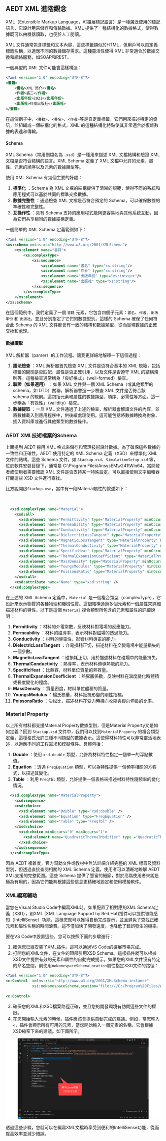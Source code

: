 AEDT XML 進階觀念
---
XML（Extensible Markup Language，可擴展標記語言）是一種廣泛使用的標記語言，它設計用來儲存和傳輸數據。XML 提供了一種結構化的數據格式，使得數據既可以由機器讀取，也便於人工閱讀。

XML 文件通常包含標籤和文本內容，這些標籤類似於HTML，但用戶可以自定義標籤名稱，以適應不同的數據儲存需求。這種靈活性使得 XML 非常適合於數據交換和網絡服務，如SOAP和REST。

一個典型的 XML 文件可能會這樣構造：

```xml
<?xml version="1.0" encoding="UTF-8"?>
<書籍>
    <書名>XML 簡介</書名>
    <作者>張三</作者>
    <出版年份>2021</出版年份>
    <出版社>科技出版社</出版社>
</書籍>
```

在這個例子中，`<書籍>`、`<書名>`、`<作者>`等是自定義標籤，它們用來描述特定的資訊，並組織成一個結構化的格式。XML 的這種結構化特點使其非常適合於復雜數據的表達和傳輸。

#### Schema
XML Schema（常用副檔名為 `.xsd`）是一種用來描述 XML 文檔結構和驗證 XML 文檔是否符合結構的語言。XML Schema 定義了 XML 文檔中允許的元素、屬性、元素的順序以及元素的數據類型等。

使用 XML Schema 有幾個主要的好處： 
1. **標準化** ：Schema 為 XML 文檔的結構提供了清晰的規範，使得不同的系統和應用程式可以基於共同的標準交換數據。 
2. **數據完整性** ：通過檢查 XML 文檔是否符合預定的 Schema，可以確保數據的準確性和完整性。 
3. **互操作性** ：具有 Schema 支持的應用程式能夠更容易地與其他系統互動，因為它們共享相同的數據結構定義。

一個簡單的 XML Schema 定義範例如下：

```xml
<?xml version="1.0" encoding="UTF-8"?>
<xs:schema xmlns:xs="http://www.w3.org/2001/XMLSchema">
    <xs:element name="書籍">
        <xs:complexType>
            <xs:sequence>
                <xs:element name="書名" type="xs:string"/>
                <xs:element name="作者" type="xs:string"/>
                <xs:element name="出版年份" type="xs:integer"/>
                <xs:element name="出版社" type="xs:string"/>
            </xs:sequence>
        </xs:complexType>
    </xs:element>
</xs:schema>
```



在這個範例中，我們定義了一個 `書籍` 元素，它包含四個子元素：`書名`、`作者`、`出版年份` 和 `出版社`，並且分別指定了它們的數據型別。這樣的 Schema 確保了任何符合此 Schema 的 XML 文件都會有一致的結構和數據類型，從而實現數據的正確交換和處理。

#### 數據讀取
XML 解析器（parser）的工作流程。讓我更詳細地解釋一下這個過程： 
1. **語法檢查** ：XML 解析器首先檢查 XML 文件是否符合基本的 XML 規範，包括標籤的開關是否匹配、屬性是否正確引用、以及文件是否遵守 XML 的結構規則等。這種檢查通常稱為「良好格式」（well-formed）檢查。 
2. **驗證（如果適用）** ：如果 XML 文件與一個 XML Schema（或其他類型的 schema，如 DTD）關聯，解析器會進一步檢查 XML 文件是否符合該 schema 的規則。這包括元素和屬性的數據類型、順序、必需性等方面。這一步稱為「有效性」（validity）檢查。 
3. **數據提取** ：一旦 XML 文件通過了上述的檢查，解析器會解讀文件的內容，並將數據載入到應用程序中，供後續處理使用。這可能包括將數據轉換為對象、插入資料庫或進行其他類型的數據操作。

### AEDT XML技術檔案的Schema
上面提到 AEDT 採用 XML 格式來儲存和管理技術設計數據。為了確保這些數據的一致性和正確性，AEDT 使用特定的 XML Schema 定義（XSD）來標準化 XML 文件的結構。這些 Schema 文件，如 `Stackup.xsd`、`SimulationSetup.xsd` 等，位於軟件安裝目錄下，通常是 C:\Program Files\AnsysEM\v241\Win64。當開發者或使用者需要確認 XML 文件是否支持某一特殊設定，可以直接使用文字編輯器打開這些 XSD 文件進行查找。

比方說開啟`Stackup.xsd`，當中有一段Material屬性的敘述如下：
```xml


  <xsd:complexType name="Material">
    <xsd:all>
      <xsd:element name="Permittivity" type="MaterialProperty" minOccurs="0" />
      <xsd:element name="Permeability" type="MaterialProperty" minOccurs="0" />
      <xsd:element name="Conductivity" type="MaterialProperty" minOccurs="0" />
      <xsd:element name="DielectricLossTangent" type="MaterialProperty" minOccurs="0" />
      <xsd:element name="MagneticLossTangent" type="MaterialProperty" minOccurs="0" />
      <xsd:element name="ThermalConductivity" type="MaterialProperty" minOccurs="0" />
      <xsd:element name="SpecificHeat" type="MaterialProperty" minOccurs="0" />
      <xsd:element name="ThermalExpansionCoefficient" type="MaterialProperty" minOccurs="0" />
      <xsd:element name="MassDensity" type="MaterialProperty" minOccurs="0" />
      <xsd:element name="YoungsModulus" type="MaterialProperty" minOccurs="0" />
      <xsd:element name="PoissonsRatio" type="MaterialProperty" minOccurs="0" />
    </xsd:all>
    <xsd:attribute name="Name" type="xsd:string" />
  </xsd:complexType>
```

在上述的 XML Schema 定義中，`Material` 是一個複合類型（complexType），它設計來表示物質的各種物理和機械性質。這個結構通過多個元素和一個屬性來詳細描述材料的特性。以下是這個 `Material` 複合類型所包含的元素和屬性的詳細說明：

1. **Permittivity** ：材料的介電常數，反映材料對電場的反應能力。 
2. **Permeability** ：材料的磁導率，表示材料對磁場的透過能力。 
3. **Conductivity** ：材料的導電性，影響材料導電的能力。 
4. **DielectricLossTangent** ：介電損耗正切，描述材料在交變電場中能量損失的一個參數。 
5. **MagneticLossTangent** ：磁損耗正切，用於描述材料在磁場中的能量損失。 
6. **ThermalConductivity** ：熱導率，表示材料傳導熱能的能力。 
7. **SpecificHeat** ：比熱容，材料單位質量的熱容量。 
8. **ThermalExpansionCoefficient** ：熱膨脹係數，反映材料在溫度變化時體積或長度變化的程度。 
9. **MassDensity** ：質量密度，材料單位體積的質量。 
10. **YoungsModulus** ：楊氏模量，材料抵抗形變的剛性指標。 
11. **PoissonsRatio** ：泊松比，描述材料在受力時橫向收縮與縱向伸長的比率。

### Material Property
以上所有材料都支援Material Property數據型別，但是Material Property又是如何定義？回到 `Stackup.xsd` 文件中，我們可以找到`MaterialProperty` 的複合類型定義，這種格式允許三種不同類型的數據表示。這使得材料特性可以非常靈活地表述，以適應不同的工程需求和模擬條件。具體包括： 
1. **Double** ：使用 `xsd:double` 類型，允許為材料特性指定一個單一的浮點數值。 
2. **Equation** ：透過 `FreqEquation` 類型，可以為特性提供一個頻率相關的方程式，以描述其變化。 
3. **Table** ：利用 `FreqTbl` 類型，允許提供一個表格來描述材料特性隨頻率的變化情況。

```xml
  <xsd:complexType name="MaterialProperty">
    <xsd:sequence>
    <xsd:choice>
      <xsd:element name="Double" type="xsd:double" />
      <xsd:element name="Equation" type="FreqEquation" />
      <xsd:element name="Table" type="FreqTbl" />
    </xsd:choice>
      <xsd:choice minOccurs="0" maxOccurs="1">
        <xsd:element name="QuadraticThermalModifier" type ="QuadraticThermalModifier"/>
      </xsd:choice>
    </xsd:sequence>
  </xsd:complexType>
```

因為 AEDT 複雜度，官方幫助文件或教材中無法詳細介紹完整的 XML 標籤及資料型別，但透過直接查閱相關的 XML Schema 定義，使用者可以清晰地瞭解 AEDT XML支援的完整範圍。這些 Schema 提供了豐富的細節，對於高階使用者來說是極為有用的，因為它們能夠根據這些信息更精確地設定和使用模擬軟件。


### XML編寫輔助
當您在Visual Studio Code中編寫XML時，如果配置了相對應的XML Schema定義（XSD），則XML (XML Language Support by Red Hat)插件可以提供智能感知（IntelliSense）功能，這樣您就可以獲得自動完成提示，並且避免了查找正確元素和屬性名稱的時間浪費。這不僅加快了開發速度，也降低了錯誤發生的機率。

要在VS Code中設置這些，您可以按照下面的步驟進行： 
1. 確保您已經安裝了XML插件。這可以通過VS Code的擴展市場完成。 
2. 打開您的XML文件，在文件的頂部引用XSD Schema。這樣插件就可以根據XSD文件提供有效的元素和屬性的自動完成提示。如果您的XML文件沒有特定的命名空間，則使用`noNamespaceSchemaLocation`屬性指定XSD文件的路徑：

```xml
<?xml version="1.0" encoding="UTF-8"?>
<c:Control  xmlns:xsi="http://www.w3.org/2001/XMLSchema-instance"
            xsi:noNamespaceSchemaLocation="file:///C:/Program%20Files/AnsysEM/v241/Win64/Control.xsd">

<c:Control>
``` 
3. 確保您的XML和XSD檔案路徑正確，並且您的開發環境有訪問這些文件的權限。 
4. 在您開始輸入元素的時候，插件應該會提供自動完成的建議。例如，當您輸入`<`，插件會顯示所有可用的元素，當您開始輸入一個元素的名稱，它會根據XSD縮窄下來的建議。如下圖所示。

![2024-04-16_08-41-48](/assets/2024-04-16_08-41-48.png)

透過這些步驟，您就可以在編寫XML文檔時享受到便利的IntelliSense功能，從而提高效率並減少錯誤。
